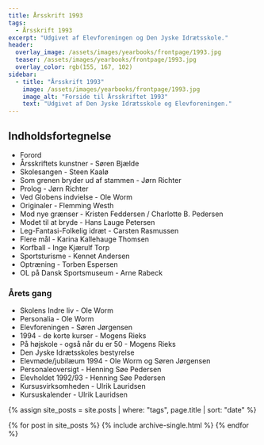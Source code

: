 ```yaml
---
title: Årsskrift 1993
tags:
  - Årsskrift 1993
excerpt: "Udgivet af Elevforeningen og Den Jyske Idrætsskole."
header:
  overlay_image: /assets/images/yearbooks/frontpage/1993.jpg
  teaser: /assets/images/yearbooks/frontpage/1993.jpg
  overlay_color: rgb(155, 167, 102)
sidebar:
  - title: "Årsskrift 1993"
    image: /assets/images/yearbooks/frontpage/1993.jpg
    image_alt: "Forside til Årsskriftet 1993"
    text: "Udgivet af Den Jyske Idrætsskole og Elevforeningen."
---
```


## Indholdsfortegnelse

- Forord
- Årsskriftets kunstner - Søren Bjælde
- Skolesangen - Steen Kaalø
- Som grenen bryder ud af stammen - Jørn Richter
- Prolog - Jørn Richter
- Ved Globens indvielse - Ole Worm
- Originaler - Flemming Westh
- Mod nye grænser - Kristen Feddersen / Charlotte B. Pedersen
- Modet til at bryde - Hans Lauge Petersen
- Leg-Fantasi-Folkelig idræt - Carsten Rasmussen
- Flere mål - Karina Kallehauge Thomsen
- Korfball - Inge Kjærulf Torp
- Sportsturisme - Kennet Andersen
- Optræning - Torben Espersen
- OL på Dansk Sportsmuseum - Arne Rabeck

### Årets gang

- Skolens Indre liv - Ole Worm
- Personalia - Ole Worm
- Elevforeningen - Søren Jørgensen
- 1994 - de korte kurser - Mogens Rieks
- På højskole - også når du er 50 - Mogens Rieks
- Den Jyske Idrætsskoles bestyrelse
- Elevmøde/jubilæum 1994 - Ole Worm og Søren Jørgensen
- Personaleoversigt - Henning Søe Pedersen
- Elevholdet 1992/93 - Henning Søe Pedersen
- Kursusvirksomheden - Ulrik Lauridsen
- Kursuskalender - Ulrik Lauridsen

{% assign site_posts = site.posts | where: "tags", page.title | sort: "date" %}

<div class="grid__wrapper">
  {% for post in site_posts %}
    {% include archive-single.html %}
  {% endfor %}
</div>
